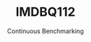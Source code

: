 ---
layout: default
title: IMDBQ112
subtitle: Continuous Benchmarking
selected: IMDB
expanded: Benchmarking
benchmark: /individual_results/IMDBQ112.html
---